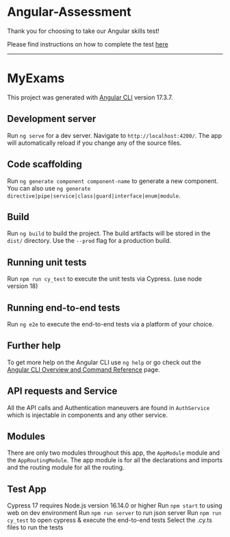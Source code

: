 # Angular-Assessment

Thank you for choosing to take our Angular skills test!

Please find instructions on how to complete the test [here](https://discord.gg/DVaYBVUh)

---

# MyExams

This project was generated with [Angular CLI](https://github.com/angular/angular-cli) version 17.3.7.

## Development server

Run `ng serve` for a dev server. Navigate to `http://localhost:4200/`. The app will automatically reload if you change any of the source files.

## Code scaffolding

Run `ng generate component component-name` to generate a new component. You can also use `ng generate directive|pipe|service|class|guard|interface|enum|module`.

## Build

Run `ng build` to build the project. The build artifacts will be stored in the `dist/` directory. Use the `--prod` flag for a production build.

## Running unit tests

Run `npm run cy_test` to execute the unit tests via Cypress. (use node version 18)

## Running end-to-end tests

Run `ng e2e` to execute the end-to-end tests via a platform of your choice.

## Further help

To get more help on the Angular CLI use `ng help` or go check out the [Angular CLI Overview and Command Reference](https://angular.io/cli) page.

## API requests and Service

All the API calls and Authentication maneuvers are found in `AuthService` which is injectable in components and any other service.

## Modules

There are only two modules throughout this app, the `AppModule` module and the `AppRoutingModule`. The app module is for all the declarations and imports and the routing module for all the routing.

## Test App

Cypress 17 requires Node.js version 16.14.0 or higher
Run `npm start` to using web on dev environment
Run `npm run server` to run json server
Run `npm run cy_test` to open cypress & execute the end-to-end tests
Select the .cy.ts files to run the tests
